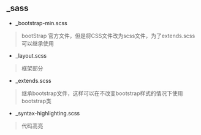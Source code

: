 

## _sass
* _bootstrap-min.scss

> bootStrap 官方文件，但是将CSS文件改为scss文件，为了extends.scss可以继承使用

* _layout.scss

> 框架部分

* _extends.scss

> 继承bootstrap文件，这样可以在不改变bootstrap样式的情况下使用bootstrap类

* _syntax-highlighting.scss

> 代码高亮


